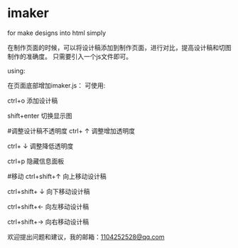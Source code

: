 # imaker
for make  designs into html simply 

在制作页面的时候，可以将设计稿添加到制作页面，进行对比，提高设计稿和切图制作的准确度。
只需要引入一个js文件即可。

using:

在页面底部增加imaker.js：
可使用:
<scirpt src="https://www.hanyandai.wang/imaker.js"></script>

ctrl+o 添加设计稿

shift+enter 切换显示图

#调整设计稿不透明度
ctrl+ ↑ 调整增加透明度

ctrl+ ↓ 调整降低透明度

ctrl+p 隐藏信息面板

#移动
ctrl+shift+↑ 向上移动设计稿

ctrl+shift+ ↓ 向下移动设计稿

ctrl+shift+← 向左移动设计稿

ctrl+shift+→ 向右移动设计稿


欢迎提出问题和建议，我的邮箱：1104252528@qq.com
